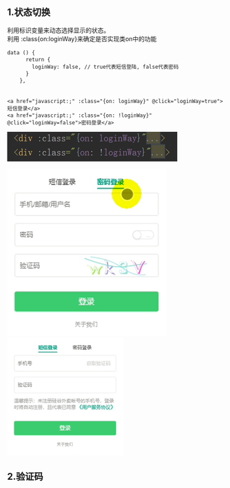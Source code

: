 ## 1.状态切换
利用标识变量来动态选择显示的状态。  
利用 :class{on:loginWay}来确定是否实现类on中的功能    
```
data () {
      return {
        loginWay: false, // true代表短信登陆, false代表密码
      }
    },


<a href="javascript:;" :class="{on: loginWay}" @click="loginWay=true">短信登录</a>
<a href="javascript:;" :class="{on: !loginWay}" @click="loginWay=false">密码登录</a>

```
![](3.png)

![](1.png)
![](2.png)  
## 2.验证码
